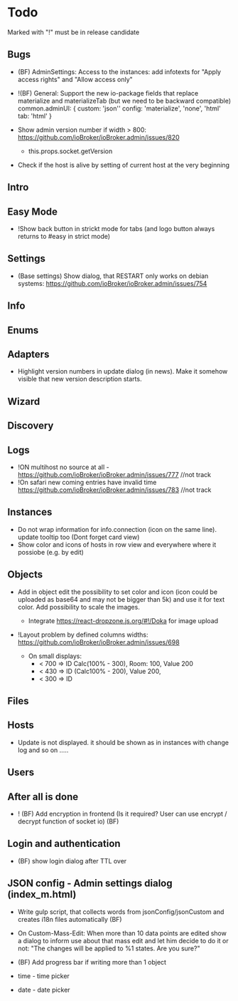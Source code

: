 # Todo

Marked with "!" must be in release candidate

## Bugs
- (BF) AdminSettings: Access to the instances: add infotexts for "Apply access rights" and "Allow access only"
- !(BF) General: Support the new io-package fields that replace materialize and materializeTab (but we need to be backward compatible)
  common.adminUI: {
    custom: 'json''
    config: 'materialize', 'none', 'html'
    tab: 'html'
  }
- Show admin version number if width > 800: https://github.com/ioBroker/ioBroker.admin/issues/820
  - this.props.socket.getVersion
  
- Check if the host is alive by setting of current host at the very beginning


## Intro

## Easy Mode
- !Show back button in strickt mode for tabs (and logo button always returns to #easy in strict mode) 

## Settings
- (Base settings) Show dialog, that RESTART only works on debian systems: https://github.com/ioBroker/ioBroker.admin/issues/754

## Info

## Enums

## Adapters
- Highlight version numbers in update dialog (in news). Make it somehow visible that new version description starts.

## Wizard

## Discovery
## Logs
- !ON multihost no source at all - https://github.com/ioBroker/ioBroker.admin/issues/777 //not track
- !On safari new coming entries have invalid time https://github.com/ioBroker/ioBroker.admin/issues/783 //not track

## Instances
- Do not wrap information for info.connection (icon on the same line). update tooltip too (Dont forget card view)
- Show color and icons of hosts in row view and everywhere where it possiobe (e.g. by edit)

## Objects
- Add in object edit the possibility to set color and icon (icon could be uploaded as base64 and may not be bigger than 5k) and use it for text color. Add possibility to scale the images.
  - Integrate https://react-dropzone.js.org/#!/Doka for image upload

- !Layout problem by defined columns widths: https://github.com/ioBroker/ioBroker.admin/issues/698
  - On small displays:
    - < 700 => ID Calc(100% - 300), Room: 100, Value 200
    - < 430 => ID (Calc100% - 200), Value 200,
    - < 300 => ID 

## Files

## Hosts
- Update is not displayed. it should be shown as in instances with change log and so on .....

## Users

## After all is done
- ! (BF) Add encryption in frontend (Is it required? User can use encrypt / decrypt function of socket io) (BF)

## Login and authentication
- (BF) show login dialog after TTL over

## JSON config - Admin settings dialog (index_m.html)
- Write gulp script, that collects words from jsonConfig/jsonCustom and creates i18n files automatically (BF)

- On Custom-Mass-Edit: When more than 10 data points are edited show a dialog to inform use about that mass edit and let him decide to do it or not: "The changes will be applied to %1 states. Are you sure?"
- (BF) Add progress bar if writing more than 1 object
- time - time picker
- date - date picker